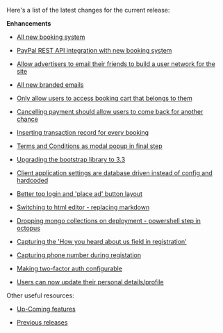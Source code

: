 Here's a list of the latest changes for the current release:

**Enhancements**

- [All new booking system](https://trello.com/c/prXqhrqH/135-nextgen-booking-engine-and-user-interface-revamp)

- [PayPal REST API integration with new booking system](https://trello.com/c/DmDYOgG8/242-nextgen-integrate-paypal-payment-provider-to-new-booking)

- [Allow advertisers to email their friends to build a user network for the site](https://trello.com/c/0VaccIlt/224-networking-advertiser-ability-to-send-email-to-external-contacts-after-placing-an-ad)

- [All new branded emails](https://trello.com/c/pklcYzod/221-all-new-redesigned-email-templates-and-brand-aware-resolve-strategy)

- [Only allow users to access booking cart that belongs to them](https://trello.com/c/397JQebK/247-security-authorisation-filter-for-users-accessing-or-doing-anything-with-a-booking)

- [Cancelling payment should allow users to come back for another chance](https://trello.com/c/1lKjxrmf/250-cancel-payment-screen)

- [Inserting transaction record for every booking](https://trello.com/c/H0LwqKtd/249-insert-record-for-transaction-table-on-authorise-payment)

- [Terms and Conditions as modal popup in final step](https://trello.com/c/Tb1RS9He/246-nextgen-terms-and-conditions-for-booking)

- [Upgrading the bootstrap library to 3.3](https://trello.com/c/Bqljq2kl/233-upgrade-ui-bootstrap-library-to-3-2)

- [Client application settings are database driven instead of config and hardcoded](https://trello.com/c/ZtAlNuep/256-remove-all-the-hardcoded-client-configurations)

- [Better top login and 'place ad' button layout](https://trello.com/c/I6SnFos8/262-the-place-new-ad-and-login-register-need-better-layout)

- [Switching to html editor - replacing markdown](https://trello.com/c/GmaH54M0/263-nextgen-switch-back-to-html-editor-away-from-markdown)

- [Dropping mongo collections on deployment - powershell step in octopus](https://trello.com/c/yUfj3WPJ/265-drop-existing-bookings-in-progress-during-release)

- [Capturing the 'How you heard about us field in registration'](https://trello.com/c/zY0RSeDm/266-capture-how-you-heard-about-us-in-registration-form)

- [Capturing phone number during registation](https://trello.com/c/MLE9lLT9/267-capture-phone-number-during-registration)

- [Making two-factor auth configurable](https://trello.com/c/O6Obiml4/268-make-two-way-factor-auth-optional-client-config-for-marketing)

- [Users can now update their personal details/profile](https://trello.com/c/dluPFvHC/260-nextgen-edit-personal-details)

Other useful resources:

- [Up-Coming features](https://trello.com/b/Ht5NWhN2/betterclassifieds)

- [Previous releases](https://trello.com/b/0Vb4VWMF/betterclassifieds-2-0)
